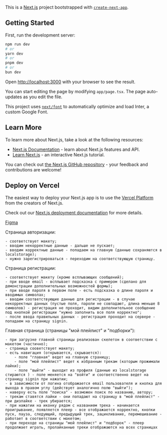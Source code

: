 This is a [Next.js](https://nextjs.org/) project bootstrapped with [`create-next-app`](https://github.com/vercel/next.js/tree/canary/packages/create-next-app).

## Getting Started

First, run the development server:

```bash
npm run dev
# or
yarn dev
# or
pnpm dev
# or
bun dev
```

Open [http://localhost:3000](http://localhost:3000) with your browser to see the result.

You can start editing the page by modifying `app/page.tsx`. The page auto-updates as you edit the file.

This project uses [`next/font`](https://nextjs.org/docs/basic-features/font-optimization) to automatically optimize and load Inter, a custom Google Font.

## Learn More

To learn more about Next.js, take a look at the following resources:

- [Next.js Documentation](https://nextjs.org/docs) - learn about Next.js features and API.
- [Learn Next.js](https://nextjs.org/learn) - an interactive Next.js tutorial.

You can check out [the Next.js GitHub repository](https://github.com/vercel/next.js/) - your feedback and contributions are welcome!

## Deploy on Vercel

The easiest way to deploy your Next.js app is to use the [Vercel Platform](https://vercel.com/new?utm_medium=default-template&filter=next.js&utm_source=create-next-app&utm_campaign=create-next-app-readme) from the creators of Next.js.

Check out our [Next.js deployment documentation](https://nextjs.org/docs/deployment) for more details.

[Figma](https://www.figma.com/design/XbFmF8JhhuJn0E9C060k8f/%D0%9C%D1%83%D0%B7%D1%8B%D0%BA%D0%B0%D0%BB%D1%8C%D0%BD%D1%8B%D0%B9-%D1%81%D0%B5%D1%80%D0%B2%D0%B8%D1%81?node-id=0-1&t=HKkEJ8nugPoTZWWK-0)

Страница авторизации:

    - соответствует макету;
    - вводим некорректные данные - дальше не пускает;
    - вводим корректные данные - попадаем на главную (данные сохраняются в localstorage);
    - нужно зарегистрироваться - переходим на соответствующую страницу.

Страница регистрации:

    - соответствует макету (кроме всплывающих сообщений);
    - при вводе email - всплывает подсказка с примером (сделано для демонстрации дополнительных возможностей формы);
    - при вводе пароля в первом поле - есть подсказка о длине пароля и вводимых символах;
    - вводим соответствующие данные для регистрации - в случае некорректных данных (пустые поля, пароли не совпадают, длина меньше 8 символов) - регистрация не проходит, видим дополнительное сообщение под кнопкой регистрации "нужно заполнить все поля корректно";
    - после ввода правильных данных - регистрация проходит на сервере - попадаем на страницу signin.

Главная страница (страницы "мой плейлист" и "подборки"):

    - при загрузке главной страницы реализован скелетон в соответствии с макетом (частично);
    - страница сооветствует макету;
    - есть навигация (открывается, скрывается):
        - поле "главная" ведет на главную страницу;
        - поле "мой плейлист" ведет к избранным трекам (которым прожимали лайки);
        - поле "выйти" - выходит из профиля (данные из localstorage стираются ) - поле меняется на "войти" и соответственно ведет на страницу signin при нажатии;
    - в зависимости от логина отображается email пользователя и кнопка для выхода в правом углу (действует аналогично полю "выйти");
    - наверху есть поле "поиска" - возможен поиск по названию, автору;
    - трекам ставятся лайки - они попадают на страницу в "мой плейлист" - при дизлайке - трек убирается;
    - при нажатии на иконку рядом с названием трека - начинается проигрывание, появляется плеер - все отображается корректно, кнопки пуск, пауза, следующий, предыдущий трек, зацикливание, перемешивание - работает в соответствии с макетом;
    - при переходе на страницы "мой плейлист" и "подборок" - плеер продолжает играть, пролайканные треки отображаются на всех страницах
